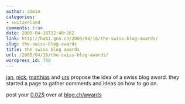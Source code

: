```yaml
---
author: admin
categories:
- switzerland
comments: true
date: 2005-04-16T12:40:26Z
link: http://habi.gna.ch/2005/04/16/the-swiss-blog-awards/
slug: the-swiss-blog-awards
title: the swiss blog awards
url: /2005/04/16/the-swiss-blog-awards/
wordpress_id: 768
---
```


[jan](http://pieceoplastic.com/), [nick](http://bernergazette.ch/), [matthias](http://www.gutfeldt.ch/matthias/blog/index.php) and [urs](http://www.circle.ch/blog/) propose the idea of a swiss blog award. they started a page to gather comments and ideas on how to go on.
  
post your [0.02$](http://blog.ch/blog/index.php/archives/2005/04/15/swiss-blog-awards/#comments) over at [blog.ch/awards](http://blog.ch/award/)

